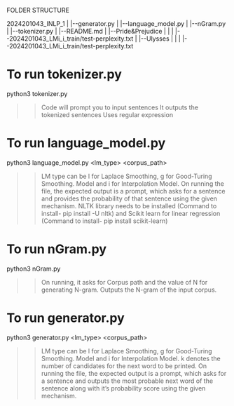 FOLDER STRUCTURE

2024201043_INLP_1
    |
    |--generator.py
    |
    |--language_model.py
    |
    |--nGram.py
    |
    |--tokenizer.py
    |
    |--README.md
    |
    |--Pride&Prejudice
    |   |
    |   |--2024201043_LMi_i_train/test-perplexity.txt
    |
    |--Ulysses
    |   |
    |   |--2024201043_LMi_i_train/test-perplexity.txt

# To run tokenizer.py
python3 tokenizer.py
>> Code will prompt you to input sentences
>> It outputs the tokenized sentences
>> Uses regular expression

# To run language_model.py
python3 language_model.py <lm_type> <corpus_path>
>> LM type can be l for Laplace Smoothing, g for Good-Turing Smoothing. Model and i for Interpolation Model.
>> On running the file, the expected output is a prompt, which asks for a sentence and provides the probability of that sentence using the given mechanism.
>> NLTK library needs to be installed (Command to install- pip install -U nltk) and Scikit learn for linear regression (Command to install- pip install scikit-learn)

# To run nGram.py
python3 nGram.py
>> On running, it asks for Corpus path and the value of N for generating N-gram.
>> Outputs the N-gram of the input corpus.

# To run generator.py
python3 generator.py <lm_type> <corpus_path> <k>
>> LM type can be l for Laplace Smoothing, g for Good-Turing Smoothing. Model and i for Interpolation Model. k denotes the number of candidates for the next word to be printed.
>> On running the file, the expected output is a prompt, which asks for a sentence and outputs the most probable next word of the sentence along with it’s probability score using the given mechanism.
